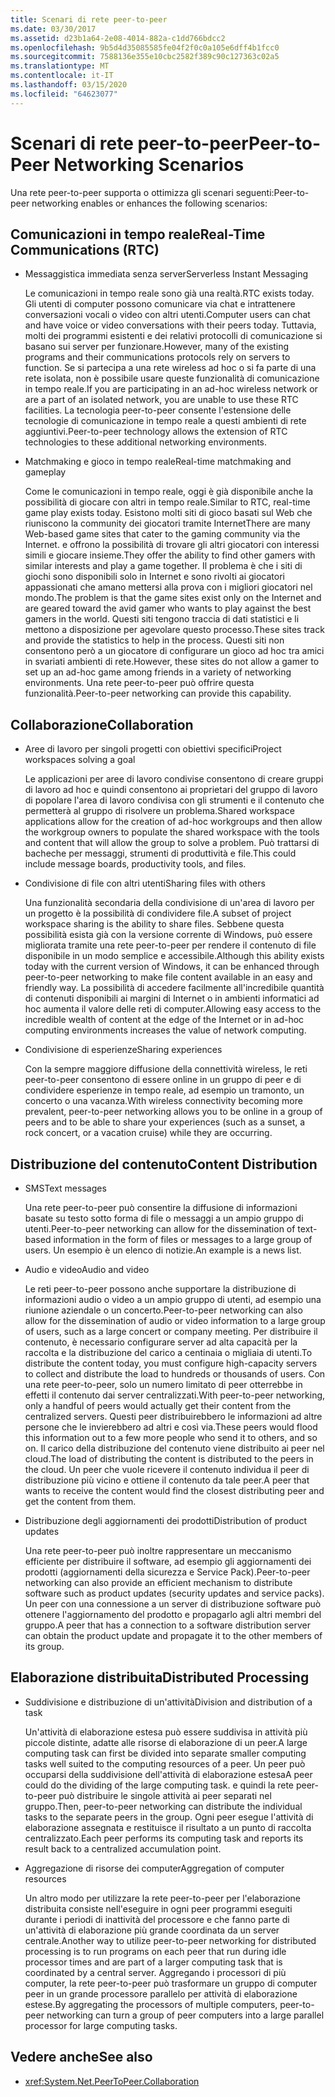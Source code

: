 ```yaml
---
title: Scenari di rete peer-to-peer
ms.date: 03/30/2017
ms.assetid: d23b1a64-2e08-4014-882a-c1dd766bdcc2
ms.openlocfilehash: 9b5d4d35085585fe04f2f0c0a105e6dff4b1fcc0
ms.sourcegitcommit: 7588136e355e10cbc2582f389c90c127363c02a5
ms.translationtype: MT
ms.contentlocale: it-IT
ms.lasthandoff: 03/15/2020
ms.locfileid: "64623077"
---
```

# <a name="peer-to-peer-networking-scenarios"></a><span data-ttu-id="dbdc3-102">Scenari di rete peer-to-peer</span><span class="sxs-lookup"><span data-stu-id="dbdc3-102">Peer-to-Peer Networking Scenarios</span></span>

<span data-ttu-id="dbdc3-103">Una rete peer-to-peer supporta o ottimizza gli scenari seguenti:</span><span class="sxs-lookup"><span data-stu-id="dbdc3-103">Peer-to-peer networking enables or enhances the following scenarios:</span></span>

## <a name="real-time-communications-rtc"></a><span data-ttu-id="dbdc3-104">Comunicazioni in tempo reale</span><span class="sxs-lookup"><span data-stu-id="dbdc3-104">Real-Time Communications (RTC)</span></span>

- <span data-ttu-id="dbdc3-105">Messaggistica immediata senza server</span><span class="sxs-lookup"><span data-stu-id="dbdc3-105">Serverless Instant Messaging</span></span>

  <span data-ttu-id="dbdc3-106">Le comunicazioni in tempo reale sono già una realtà.</span><span class="sxs-lookup"><span data-stu-id="dbdc3-106">RTC exists today.</span></span> <span data-ttu-id="dbdc3-107">Gli utenti di computer possono comunicare via chat e intrattenere conversazioni vocali o video con altri utenti.</span><span class="sxs-lookup"><span data-stu-id="dbdc3-107">Computer users can chat and have voice or video conversations with their peers today.</span></span> <span data-ttu-id="dbdc3-108">Tuttavia, molti dei programmi esistenti e dei relativi protocolli di comunicazione si basano sui server per funzionare.</span><span class="sxs-lookup"><span data-stu-id="dbdc3-108">However, many of the existing programs and their communications protocols rely on servers to function.</span></span> <span data-ttu-id="dbdc3-109">Se si partecipa a una rete wireless ad hoc o si fa parte di una rete isolata, non è possibile usare queste funzionalità di comunicazione in tempo reale.</span><span class="sxs-lookup"><span data-stu-id="dbdc3-109">If you are participating in an ad-hoc wireless network or are a part of an isolated network, you are unable to use these RTC facilities.</span></span> <span data-ttu-id="dbdc3-110">La tecnologia peer-to-peer consente l'estensione delle tecnologie di comunicazione in tempo reale a questi ambienti di rete aggiuntivi.</span><span class="sxs-lookup"><span data-stu-id="dbdc3-110">Peer-to-peer technology allows the extension of RTC technologies to these additional networking environments.</span></span>

- <span data-ttu-id="dbdc3-111">Matchmaking e gioco in tempo reale</span><span class="sxs-lookup"><span data-stu-id="dbdc3-111">Real-time matchmaking and gameplay</span></span>

  <span data-ttu-id="dbdc3-112">Come le comunicazioni in tempo reale, oggi è già disponibile anche la possibilità di giocare con altri in tempo reale.</span><span class="sxs-lookup"><span data-stu-id="dbdc3-112">Similar to RTC, real-time game play exists today.</span></span> <span data-ttu-id="dbdc3-113">Esistono molti siti di gioco basati sul Web che riuniscono la community dei giocatori tramite Internet</span><span class="sxs-lookup"><span data-stu-id="dbdc3-113">There are many Web-based game sites that cater to the gaming community via the Internet.</span></span> <span data-ttu-id="dbdc3-114">e offrono la possibilità di trovare gli altri giocatori con interessi simili e giocare insieme.</span><span class="sxs-lookup"><span data-stu-id="dbdc3-114">They offer the ability to find other gamers with similar interests and play a game together.</span></span> <span data-ttu-id="dbdc3-115">Il problema è che i siti di giochi sono disponibili solo in Internet e sono rivolti ai giocatori appassionati che amano mettersi alla prova con i migliori giocatori nel mondo.</span><span class="sxs-lookup"><span data-stu-id="dbdc3-115">The problem is that the game sites exist only on the Internet and are geared toward the avid gamer who wants to play against the best gamers in the world.</span></span> <span data-ttu-id="dbdc3-116">Questi siti tengono traccia di dati statistici e li mettono a disposizione per agevolare questo processo.</span><span class="sxs-lookup"><span data-stu-id="dbdc3-116">These sites track and provide the statistics to help in the process.</span></span> <span data-ttu-id="dbdc3-117">Questi siti non consentono però a un giocatore di configurare un gioco ad hoc tra amici in svariati ambienti di rete.</span><span class="sxs-lookup"><span data-stu-id="dbdc3-117">However, these sites do not allow a gamer to set up an ad-hoc game among friends in a variety of networking environments.</span></span> <span data-ttu-id="dbdc3-118">Una rete peer-to-peer può offrire questa funzionalità.</span><span class="sxs-lookup"><span data-stu-id="dbdc3-118">Peer-to-peer networking can provide this capability.</span></span>

## <a name="collaboration"></a><span data-ttu-id="dbdc3-119">Collaborazione</span><span class="sxs-lookup"><span data-stu-id="dbdc3-119">Collaboration</span></span>

- <span data-ttu-id="dbdc3-120">Aree di lavoro per singoli progetti con obiettivi specifici</span><span class="sxs-lookup"><span data-stu-id="dbdc3-120">Project workspaces solving a goal</span></span>

  <span data-ttu-id="dbdc3-121">Le applicazioni per aree di lavoro condivise consentono di creare gruppi di lavoro ad hoc e quindi consentono ai proprietari del gruppo di lavoro di popolare l'area di lavoro condivisa con gli strumenti e il contenuto che permetterà al gruppo di risolvere un problema.</span><span class="sxs-lookup"><span data-stu-id="dbdc3-121">Shared workspace applications allow for the creation of ad-hoc workgroups and then allow the workgroup owners to populate the shared workspace with the tools and content that will allow the group to solve a problem.</span></span> <span data-ttu-id="dbdc3-122">Può trattarsi di bacheche per messaggi, strumenti di produttività e file.</span><span class="sxs-lookup"><span data-stu-id="dbdc3-122">This could include message boards, productivity tools, and files.</span></span>

- <span data-ttu-id="dbdc3-123">Condivisione di file con altri utenti</span><span class="sxs-lookup"><span data-stu-id="dbdc3-123">Sharing files with others</span></span>

  <span data-ttu-id="dbdc3-124">Una funzionalità secondaria della condivisione di un'area di lavoro per un progetto è la possibilità di condividere file.</span><span class="sxs-lookup"><span data-stu-id="dbdc3-124">A subset of project workspace sharing is the ability to share files.</span></span> <span data-ttu-id="dbdc3-125">Sebbene questa possibilità esista già con la versione corrente di Windows, può essere migliorata tramite una rete peer-to-peer per rendere il contenuto di file disponibile in un modo semplice e accessibile.</span><span class="sxs-lookup"><span data-stu-id="dbdc3-125">Although this ability exists today with the current version of Windows, it can be enhanced through peer-to-peer networking to make file content available in an easy and friendly way.</span></span> <span data-ttu-id="dbdc3-126">La possibilità di accedere facilmente all'incredibile quantità di contenuti disponibili ai margini di Internet o in ambienti informatici ad hoc aumenta il valore delle reti di computer.</span><span class="sxs-lookup"><span data-stu-id="dbdc3-126">Allowing easy access to the incredible wealth of content at the edge of the Internet or in ad-hoc computing environments increases the value of network computing.</span></span>

- <span data-ttu-id="dbdc3-127">Condivisione di esperienze</span><span class="sxs-lookup"><span data-stu-id="dbdc3-127">Sharing experiences</span></span>

  <span data-ttu-id="dbdc3-128">Con la sempre maggiore diffusione della connettività wireless, le reti peer-to-peer consentono di essere online in un gruppo di peer e di condividere esperienze in tempo reale, ad esempio un tramonto, un concerto o una vacanza.</span><span class="sxs-lookup"><span data-stu-id="dbdc3-128">With wireless connectivity becoming more prevalent, peer-to-peer networking allows you to be online in a group of peers and to be able to share your experiences (such as a sunset, a rock concert, or a vacation cruise) while they are occurring.</span></span>

## <a name="content-distribution"></a><span data-ttu-id="dbdc3-129">Distribuzione del contenuto</span><span class="sxs-lookup"><span data-stu-id="dbdc3-129">Content Distribution</span></span>

- <span data-ttu-id="dbdc3-130">SMS</span><span class="sxs-lookup"><span data-stu-id="dbdc3-130">Text messages</span></span>

  <span data-ttu-id="dbdc3-131">Una rete peer-to-peer può consentire la diffusione di informazioni basate su testo sotto forma di file o messaggi a un ampio gruppo di utenti.</span><span class="sxs-lookup"><span data-stu-id="dbdc3-131">Peer-to-peer networking can allow for the dissemination of text-based information in the form of files or messages to a large group of users.</span></span> <span data-ttu-id="dbdc3-132">Un esempio è un elenco di notizie.</span><span class="sxs-lookup"><span data-stu-id="dbdc3-132">An example is a news list.</span></span>

- <span data-ttu-id="dbdc3-133">Audio e video</span><span class="sxs-lookup"><span data-stu-id="dbdc3-133">Audio and video</span></span>

  <span data-ttu-id="dbdc3-134">Le reti peer-to-peer possono anche supportare la distribuzione di informazioni audio o video a un ampio gruppo di utenti, ad esempio una riunione aziendale o un concerto.</span><span class="sxs-lookup"><span data-stu-id="dbdc3-134">Peer-to-peer networking can also allow for the dissemination of audio or video information to a large group of users, such as a large concert or company meeting.</span></span> <span data-ttu-id="dbdc3-135">Per distribuire il contenuto, è necessario configurare server ad alta capacità per la raccolta e la distribuzione del carico a centinaia o migliaia di utenti.</span><span class="sxs-lookup"><span data-stu-id="dbdc3-135">To distribute the content today, you must configure high-capacity servers to collect and distribute the load to hundreds or thousands of users.</span></span> <span data-ttu-id="dbdc3-136">Con una rete peer-to-peer, solo un numero limitato di peer otterrebbe in effetti il contenuto dai server centralizzati.</span><span class="sxs-lookup"><span data-stu-id="dbdc3-136">With peer-to-peer networking, only a handful of peers would actually get their content from the centralized servers.</span></span> <span data-ttu-id="dbdc3-137">Questi peer distribuirebbero le informazioni ad altre persone che le invierebbero ad altri e così via.</span><span class="sxs-lookup"><span data-stu-id="dbdc3-137">These peers would flood this information out to a few more people who send it to others, and so on.</span></span> <span data-ttu-id="dbdc3-138">Il carico della distribuzione del contenuto viene distribuito ai peer nel cloud.</span><span class="sxs-lookup"><span data-stu-id="dbdc3-138">The load of distributing the content is distributed to the peers in the cloud.</span></span> <span data-ttu-id="dbdc3-139">Un peer che vuole ricevere il contenuto individua il peer di distribuzione più vicino e ottiene il contenuto da tale peer.</span><span class="sxs-lookup"><span data-stu-id="dbdc3-139">A peer that wants to receive the content would find the closest distributing peer and get the content from them.</span></span>

- <span data-ttu-id="dbdc3-140">Distribuzione degli aggiornamenti dei prodotti</span><span class="sxs-lookup"><span data-stu-id="dbdc3-140">Distribution of product updates</span></span>

  <span data-ttu-id="dbdc3-141">Una rete peer-to-peer può inoltre rappresentare un meccanismo efficiente per distribuire il software, ad esempio gli aggiornamenti dei prodotti (aggiornamenti della sicurezza e Service Pack).</span><span class="sxs-lookup"><span data-stu-id="dbdc3-141">Peer-to-peer networking can also provide an efficient mechanism to distribute software such as product updates (security updates and service packs).</span></span> <span data-ttu-id="dbdc3-142">Un peer con una connessione a un server di distribuzione software può ottenere l'aggiornamento del prodotto e propagarlo agli altri membri del gruppo.</span><span class="sxs-lookup"><span data-stu-id="dbdc3-142">A peer that has a connection to a software distribution server can obtain the product update and propagate it to the other members of its group.</span></span>

## <a name="distributed-processing"></a><span data-ttu-id="dbdc3-143">Elaborazione distribuita</span><span class="sxs-lookup"><span data-stu-id="dbdc3-143">Distributed Processing</span></span>

- <span data-ttu-id="dbdc3-144">Suddivisione e distribuzione di un'attività</span><span class="sxs-lookup"><span data-stu-id="dbdc3-144">Division and distribution of a task</span></span>

  <span data-ttu-id="dbdc3-145">Un'attività di elaborazione estesa può essere suddivisa in attività più piccole distinte, adatte alle risorse di elaborazione di un peer.</span><span class="sxs-lookup"><span data-stu-id="dbdc3-145">A large computing task can first be divided into separate smaller computing tasks well suited to the computing resources of a peer.</span></span> <span data-ttu-id="dbdc3-146">Un peer può occuparsi della suddivisione dell'attività di elaborazione estesa</span><span class="sxs-lookup"><span data-stu-id="dbdc3-146">A peer could do the dividing of the large computing task.</span></span> <span data-ttu-id="dbdc3-147">e quindi la rete peer-to-peer può distribuire le singole attività ai peer separati nel gruppo.</span><span class="sxs-lookup"><span data-stu-id="dbdc3-147">Then, peer-to-peer networking can distribute the individual tasks to the separate peers in the group.</span></span> <span data-ttu-id="dbdc3-148">Ogni peer esegue l'attività di elaborazione assegnata e restituisce il risultato a un punto di raccolta centralizzato.</span><span class="sxs-lookup"><span data-stu-id="dbdc3-148">Each peer performs its computing task and reports its result back to a centralized accumulation point.</span></span>

- <span data-ttu-id="dbdc3-149">Aggregazione di risorse dei computer</span><span class="sxs-lookup"><span data-stu-id="dbdc3-149">Aggregation of computer resources</span></span>

  <span data-ttu-id="dbdc3-150">Un altro modo per utilizzare la rete peer-to-peer per l'elaborazione distribuita consiste nell'eseguire in ogni peer programmi eseguiti durante i periodi di inattività del processore e che fanno parte di un'attività di elaborazione più grande coordinata da un server centrale.</span><span class="sxs-lookup"><span data-stu-id="dbdc3-150">Another way to utilize peer-to-peer networking for distributed processing is to run programs on each peer that run during idle processor times and are part of a larger computing task that is coordinated by a central server.</span></span> <span data-ttu-id="dbdc3-151">Aggregando i processori di più computer, la rete peer-to-peer può trasformare un gruppo di computer peer in un grande processore parallelo per attività di elaborazione estese.</span><span class="sxs-lookup"><span data-stu-id="dbdc3-151">By aggregating the processors of multiple computers, peer-to-peer networking can turn a group of peer computers into a large parallel processor for large computing tasks.</span></span>

## <a name="see-also"></a><span data-ttu-id="dbdc3-152">Vedere anche</span><span class="sxs-lookup"><span data-stu-id="dbdc3-152">See also</span></span>

- <xref:System.Net.PeerToPeer.Collaboration>
